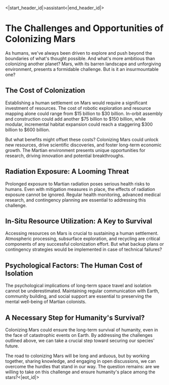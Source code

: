 <|start_header_id|>assistant<|end_header_id|>

**The Challenges and Opportunities of Colonizing Mars**
=====================================================

As humans, we've always been driven to explore and push beyond the boundaries of what's thought possible. And what's more ambitious than colonizing another planet? Mars, with its barren landscape and unforgiving environment, presents a formidable challenge. But is it an insurmountable one?

**The Cost of Colonization**
------------------------

Establishing a human settlement on Mars would require a significant investment of resources. The cost of robotic exploration and resource mapping alone could range from $15 billion to $30 billion. In-orbit assembly and construction could add another $75 billion to $150 billion, while modular, incremental habitat expansion could reach a staggering $300 billion to $600 billion.

But what benefits might offset these costs? Colonizing Mars could unlock new resources, drive scientific discoveries, and foster long-term economic growth. The Martian environment presents unique opportunities for research, driving innovation and potential breakthroughs.

**Radiation Exposure: A Looming Threat**
----------------------------------

Prolonged exposure to Martian radiation poses serious health risks to humans. Even with mitigation measures in place, the effects of radiation exposure cannot be ignored. Regular health monitoring, advanced medical research, and contingency planning are essential to addressing this challenge.

**In-Situ Resource Utilization: A Key to Survival**
--------------------------------------------

Accessing resources on Mars is crucial to sustaining a human settlement. Atmospheric processing, subsurface exploration, and recycling are critical components of any successful colonization effort. But what backup plans or contingency strategies would be implemented in case of technical failures?

**Psychological Factors: The Human Cost of Isolation**
-----------------------------------------------

The psychological implications of long-term space travel and isolation cannot be underestimated. Maintaining regular communication with Earth, community building, and social support are essential to preserving the mental well-being of Martian colonists.

**A Necessary Step for Humanity's Survival?**
----------------------------------------------

Colonizing Mars could ensure the long-term survival of humanity, even in the face of catastrophic events on Earth. By addressing the challenges outlined above, we can take a crucial step toward securing our species' future.

The road to colonizing Mars will be long and arduous, but by working together, sharing knowledge, and engaging in open discussions, we can overcome the hurdles that stand in our way. The question remains: are we willing to take on this challenge and ensure humanity's place among the stars?<|eot_id|>